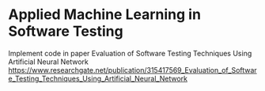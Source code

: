 # Applied Machine Learning in Software Testing

Implement code in paper
Evaluation of Software Testing Techniques Using Artificial Neural Network
https://www.researchgate.net/publication/315417569_Evaluation_of_Software_Testing_Techniques_Using_Artificial_Neural_Network

